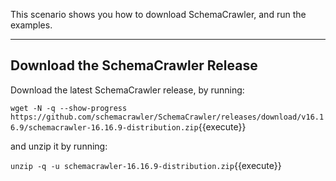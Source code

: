 This scenario shows you how to download SchemaCrawler, and run the examples.

-----

## Download the SchemaCrawler Release
Download the latest SchemaCrawler release, by running:

`wget -N -q --show-progress  https://github.com/schemacrawler/SchemaCrawler/releases/download/v16.16.9/schemacrawler-16.16.9-distribution.zip`{{execute}}

and unzip it by running:

`unzip -q -u schemacrawler-16.16.9-distribution.zip`{{execute}}
